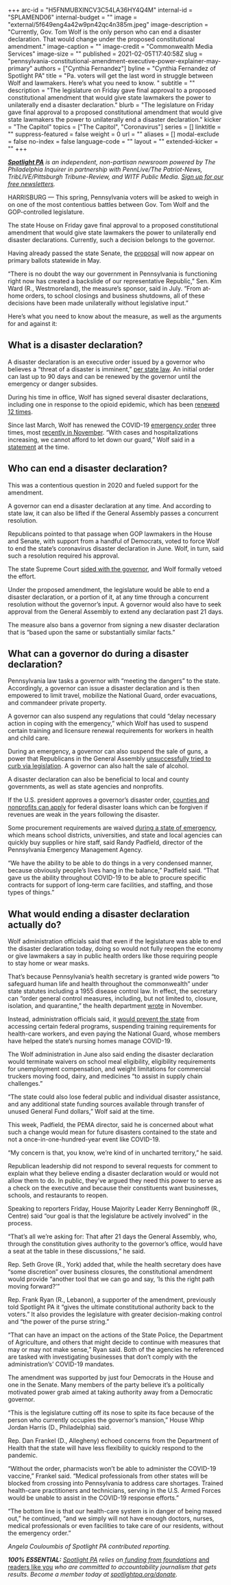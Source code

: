 +++
arc-id = "H5FNMUBXINCV3C54LA36HY4Q4M"
internal-id = "SPLAMEND06"
internal-budget = ""
image = "external/5f649eng4a42w9pn42qc4n385m.jpeg"
image-description = "Currently, Gov. Tom Wolf is the only person who can end a disaster declaration. That would change under the proposed constitutional amendment."
image-caption = ""
image-credit = "Commonwealth Media Services"
image-size = ""
published = 2021-02-05T17:40:58Z
slug = "pennsylvania-constitutional-amendment-executive-power-explainer-may-primary"
authors = ["Cynthia Fernandez"]
byline = "Cynthia Fernandez of Spotlight PA"
title = "Pa. voters will get the last word in struggle between Wolf and lawmakers. Here’s what you need to know. "
subtitle = ""
description = "The legislature on Friday gave final approval to a proposed constitutional amendment that would give state lawmakers the power to unilaterally end a disaster declaration."
blurb = "The legislature on Friday gave final approval to a proposed constitutional amendment that would give state lawmakers the power to unilaterally end a disaster declaration."
kicker = "The Capitol"
topics = ["The Capitol", "Coronavirus"]
series = []
linktitle = ""
suppress-featured = false
weight = 0
url = ""
aliases = []
modal-exclude = false
no-index = false
language-code = ""
layout = ""
extended-kicker = ""
+++

<a href="https://www.spotlightpa.org/"><i><b>Spotlight PA</b></i></a><i> is an independent, non-partisan newsroom powered by The Philadelphia Inquirer in partnership with PennLive/The Patriot-News, TribLIVE/Pittsburgh Tribune-Review, and WITF Public Media. </i><a href="https://www.spotlightpa.org/newsletters"><i>Sign up for our free newsletters</i></a><i>.</i>

HARRISBURG — This spring, Pennsylvania voters will be asked to weigh in on one of the most contentious battles between Gov. Tom Wolf and the GOP-controlled legislature.

The state House on Friday gave final approval to a proposed constitutional amendment that would give state lawmakers the power to unilaterally end disaster declarations. Currently, such a decision belongs to the governor.

Having already passed the state Senate, the <a href="https://www.legis.state.pa.us/cfdocs/billinfo/billinfo.cfm?syear=2021&sind=0&body=S&type=B&bn=2">proposal</a> will now appear on primary ballots statewide in May.

“There is no doubt the way our government in Pennsylvania is functioning right now has created a backslide of our representative Republic,” Sen. Kim Ward (R., Westmoreland), the measure’s sponsor, said in July. “From at-home orders, to school closings and business shutdowns, all of these decisions have been made unilaterally without legislative input.”

Here’s what you need to know about the measure, as well as the arguments for and against it:

<script src="https://www.spotlightpa.org/embed.js" async></script><div data-spl-embed-version="1" data-spl-src="https://www.spotlightpa.org/embeds/newsletter/"></div>

## What is a disaster declaration?

A disaster declaration is an executive order issued by a governor who believes a “threat of a disaster is imminent,” <a href="https://www.legis.state.pa.us/cfdocs/legis/LI/consCheck.cfm?txtType=HTM&ttl=35">per state law</a>. An initial order can last up to 90 days and can be renewed by the governor until the emergency or danger subsides.

During his time in office, Wolf has signed several disaster declarations, including one in response to the opioid epidemic, which has been <a href="https://web.archive.org/web/20230117063935/https://www.governor.pa.gov/newsroom/gov-wolf-signs-12th-renewal-of-opioid-disaster-declaration-as-work-continues-to-fight-opioid-epidemic-and-covid-19-pandemic/">renewed 12 times</a>.

Since last March, Wolf has renewed the COVID-19 <a href="https://web.archive.org/web/20230117025745/https://www.governor.pa.gov/newsroom/gov-wolf-signs-covid-19-disaster-declaration-to-provide-increased-support-for-state-response/">emergency order</a> three times, most <a href="https://web.archive.org/web/20230117130756/https://www.governor.pa.gov/wp-content/uploads/2020/11/20201124-TWW-3rd-Amendment-COVID-19-Proclamation.pdf">recently in November</a>. “With cases and hospitalizations increasing, we cannot afford to let down our guard,” Wolf said in a <a href="https://web.archive.org/web/20230117043817/https://www.governor.pa.gov/newsroom/governor-wolf-signs-renewal-to-covid-19-disaster-declaration/">statement</a> at the time.

## Who can end a disaster declaration?

This was a contentious question in 2020 and fueled support for the amendment.

A governor can end a disaster declaration at any time. And according to state law, it can also be lifted if the General Assembly passes a concurrent resolution.

Republicans pointed to that passage when GOP lawmakers in the House and Senate, with support from a handful of Democrats, voted to force Wolf to end the state’s coronavirus disaster declaration in June. Wolf, in turn, said such a resolution required his approval.

The state Supreme Court <a href="https://www.spotlightpa.org/news/2020/06/pennsylvania-coronavirus-emergency-resolution-court-battle/">sided with the governor</a>, and Wolf formally vetoed the effort.

Under the proposed amendment, the legislature would be able to end a disaster declaration, or a portion of it, at any time through a concurrent resolution without the governor’s input. A governor would also have to seek approval from the General Assembly to extend any declaration past 21 days.

The measure also bans a governor from signing a new disaster declaration that is “based upon the same or substantially similar facts.”

## What can a governor do during a disaster declaration?

Pennsylvania law tasks a governor with “meeting the dangers” to the state. Accordingly, a governor can issue a disaster declaration and is then empowered to limit travel, mobilize the National Guard, order evacuations, and commandeer private property.

A governor can also suspend any regulations that could “delay necessary action in coping with the emergency,” which Wolf has used to suspend certain training and licensure renewal requirements for workers in health and child care.

During an emergency, a governor can also suspend the sale of guns, a power that Republicans in the General Assembly <a href="https://apnews.com/article/pennsylvania-legislation-coronavirus-pandemic-tom-wolf-gun-politics-b10467ba3e7b7de9d8573e6a101acba7">unsuccessfully tried to curb via legislation</a>. A governor can also halt the sale of alcohol.

A disaster declaration can also be beneficial to local and county governments, as well as state agencies and nonprofits.

If the U.S. president approves a governor’s disaster order, <a href="https://www.fema.gov/assistance/public/nonstate-nonprofit/community-disaster-loan">counties and nonprofits can apply</a> for federal disaster loans which can be forgiven if revenues are weak in the years following the disaster.

Some procurement requirements are waived <a href="https://www.dgs.pa.gov/Materials-Services-Procurement/Disaster-Emergency-Procurement/Pages/default.aspx">during a state of emergency</a>, which means school districts, universities, and state and local agencies can quickly buy supplies or hire staff, said Randy Padfield, director of the Pennsylvania Emergency Management Agency.

“We have the ability to be able to do things in a very condensed manner, because obviously people’s lives hang in the balance,” Padfield said. “That gave us the ability throughout COVID-19 to be able to procure specific contracts for support of long-term care facilities, and staffing, and those types of things.”

## What would ending a disaster declaration actually do?

Wolf administration officials said that even if the legislature was able to end the disaster declaration today, doing so would not fully reopen the economy or give lawmakers a say in public health orders like those requiring people to stay home or wear masks.

That’s because Pennsylvania’s health secretary is granted wide powers “to safeguard human life and health throughout the commonwealth” under state statutes including a 1955 disease control law. In effect, the secretary can “order general control measures, including, but not limited to, closure, isolation, and quarantine,” the health department <a href="https://www.health.pa.gov/topics/Documents/Diseases%20and%20Conditions/Updated%20Order%20of%20the%20Secretary%20Requiring%20Universal%20Face%20Coverings.pdf">wrote</a> in November.

Instead, administration officials said, it <a href="https://web.archive.org/web/20230117105910/https://www.governor.pa.gov/newsroom/wolf-administration-outlines-impacts-of-ending-disaster-declaration/">would prevent the state</a> from accessing certain federal programs, suspending training requirements for health-care workers, and even paying the National Guard, whose members have helped the state’s nursing homes manage COVID-19.

The Wolf administration in June also said ending the disaster declaration would terminate waivers on school meal eligibility, eligibility requirements for unemployment compensation, and weight limitations for commercial truckers moving food, dairy, and medicines “to assist in supply chain challenges.”

“The state could also lose federal public and individual disaster assistance, and any additional state funding sources available through transfer of unused General Fund dollars,” Wolf said at the time.

This week, Padfield, the PEMA director, said he is concerned about what such a change would mean for future disasters contained to the state and not a once-in-one-hundred-year event like COVID-19.

“My concern is that, you know, we’re kind of in uncharted territory,” he said.

Republican leadership did not respond to several requests for comment to explain what they believe ending a disaster declaration would or would not allow them to do. In public, they’ve argued they need this power to serve as a check on the executive and because their constituents want businesses, schools, and restaurants to reopen.

<script src="https://www.spotlightpa.org/embed.js" async></script><div data-spl-embed-version="1" data-spl-src="https://www.spotlightpa.org/embeds/donate/?teaser_text=Spotlight%20PA%20provides%20essential%2C%20public-service%20journalism%20thanks%20to%20readers%20like%20you.%20Help%20us%20continue%20that%20work."></div>


Speaking to reporters Friday, House Majority Leader Kerry Benninghoff (R., Centre) said “our goal is that the legislature be actively involved” in the process.

“That’s all we’re asking for: That after 21 days the General Assembly, who, through the constitution gives authority to the governor’s office, would have a seat at the table in these discussions,” he said.

Rep. Seth Grove (R., York) added that, while the health secretary does have “some discretion” over business closures, the constitutional amendment would provide “another tool that we can go and say, ‘Is this the right path moving forward?’”

Rep. Frank Ryan (R., Lebanon), a supporter of the amendment, previously told Spotlight PA it “gives the ultimate constitutional authority back to the voters.” It also provides the legislature with greater decision-making control and “the power of the purse string.”

“That can have an impact on the actions of the State Police, the Department of Agriculture, and others that might decide to continue with measures that may or may not make sense,” Ryan said. Both of the agencies he referenced are tasked with investigating businesses that don’t comply with the administration’s’ COVID-19 mandates.

The amendment was supported by just four Democrats in the House and one in the Senate. Many members of the party believe it’s a politically motivated power grab aimed at taking authority away from a Democratic governor.

“This is the legislature cutting off its nose to spite its face because of the person who currently occupies the governor’s mansion,” House Whip Jordan Harris (D., Philadelphia) said.

Rep. Dan Frankel (D., Allegheny) echoed concerns from the Department of Health that the state will have less flexibility to quickly respond to the pandemic.

“Without the order, pharmacists won’t be able to administer the COVID-19 vaccine,” Frankel said. “Medical professionals from other states will be blocked from crossing into Pennsylvania to address care shortages. Trained health-care practitioners and technicians, serving in the U.S. Armed Forces would be unable to assist in the COVID-19 response efforts.”

“The bottom line is that our health-care system is in danger of being maxed out,” he continued, “and we simply will not have enough doctors, nurses, medical professionals or even facilities to take care of our residents, without the emergency order.”

<i>Angela Couloumbis of Spotlight PA contributed reporting.</i>

<i><b>100% ESSENTIAL:</b></i><i> </i><a href="https://www.spotlightpa.org/"><i>Spotlight PA</i></a><i> relies on</i><a href="https://www.spotlightpa.org/support"><i> funding from foundations</i></a><i> </i><a href="https://www.spotlightpa.org/support">and readers like you</a><i> who are committed to accountability journalism that gets results. Become a member today at </i><a href="http://spotlightpa.fundjournalism.org/donate?campaign=701Dn000000YgovIAC"><i>spotlightpa.org/donate</i></a><i>.</i>
